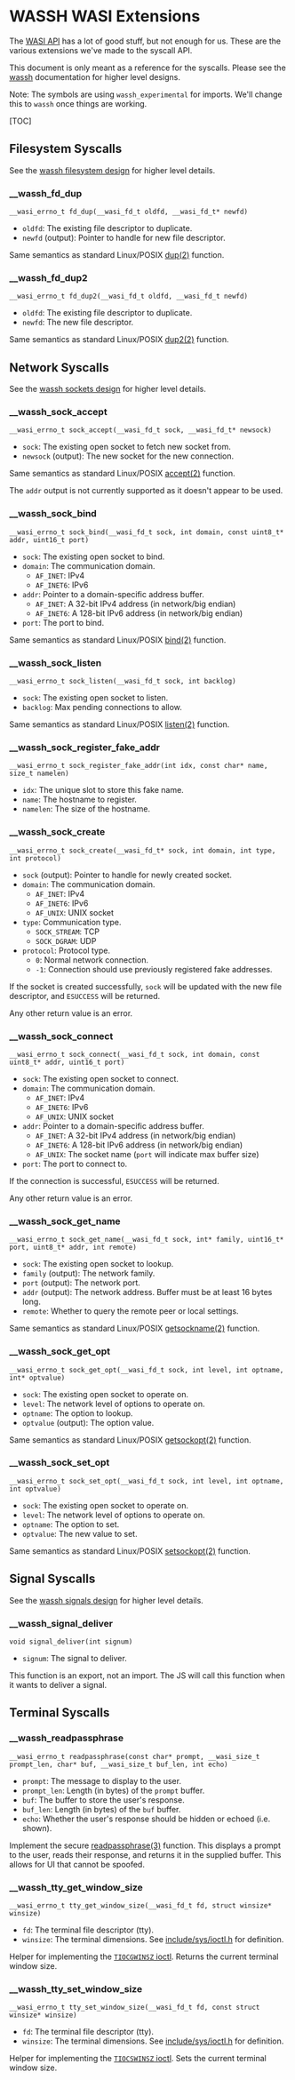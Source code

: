 # WASSH WASI Extensions

The [WASI API] has a lot of good stuff, but not enough for us.
These are the various extensions we've made to the syscall API.

This document is only meant as a reference for the syscalls.
Please see the [wassh] documentation for higher level designs.

Note: The symbols are using `wassh_experimental` for imports.
We'll change this to `wassh` once things are working.

[TOC]

## Filesystem Syscalls

See the [wassh filesystem design] for higher level details.

### __wassh_fd_dup

`__wasi_errno_t fd_dup(__wasi_fd_t oldfd, __wasi_fd_t* newfd)`

* `oldfd`: The existing file descriptor to duplicate.
* `newfd` (output): Pointer to handle for new file descriptor.

Same semantics as standard Linux/POSIX [dup(2)] function.

[dup(2)]: https://man7.org/linux/man-pages/man2/dup.2.html

### __wassh_fd_dup2

`__wasi_errno_t fd_dup2(__wasi_fd_t oldfd, __wasi_fd_t newfd)`

* `oldfd`: The existing file descriptor to duplicate.
* `newfd`: The new file descriptor.

Same semantics as standard Linux/POSIX [dup2(2)] function.

[dup2(2)]: https://man7.org/linux/man-pages/man2/dup2.2.html

## Network Syscalls

See the [wassh sockets design] for higher level details.

### __wassh_sock_accept

`__wasi_errno_t sock_accept(__wasi_fd_t sock, __wasi_fd_t* newsock)`

* `sock`: The existing open socket to fetch new socket from.
* `newsock` (output): The new socket for the new connection.

Same semantics as standard Linux/POSIX [accept(2)] function.

The `addr` output is not currently supported as it doesn't appear to be used.

[accept(2)]: https://man7.org/linux/man-pages/man2/accept.2.html

### __wassh_sock_bind

`__wasi_errno_t sock_bind(__wasi_fd_t sock, int domain, const uint8_t* addr, uint16_t port)`

* `sock`: The existing open socket to bind.
* `domain`: The communication domain.
  * `AF_INET`: IPv4
  * `AF_INET6`: IPv6
* `addr`: Pointer to a domain-specific address buffer.
  * `AF_INET`: A 32-bit IPv4 address (in network/big endian)
  * `AF_INET6`: A 128-bit IPv6 address (in network/big endian)
* `port`: The port to bind.

Same semantics as standard Linux/POSIX [bind(2)] function.

[bind(2)]: https://man7.org/linux/man-pages/man2/bind.2.html

### __wassh_sock_listen

`__wasi_errno_t sock_listen(__wasi_fd_t sock, int backlog)`

* `sock`: The existing open socket to listen.
* `backlog`: Max pending connections to allow.

Same semantics as standard Linux/POSIX [listen(2)] function.

[listen(2)]: https://man7.org/linux/man-pages/man2/listen.2.html

### __wassh_sock_register_fake_addr

`__wasi_errno_t sock_register_fake_addr(int idx, const char* name, size_t namelen)`

* `idx`: The unique slot to store this fake name.
* `name`: The hostname to register.
* `namelen`: The size of the hostname.

### __wassh_sock_create

`__wasi_errno_t sock_create(__wasi_fd_t* sock, int domain, int type, int protocol)`

* `sock` (output): Pointer to handle for newly created socket.
* `domain`: The communication domain.
  * `AF_INET`: IPv4
  * `AF_INET6`: IPv6
  * `AF_UNIX`: UNIX socket
* `type`: Communication type.
  * `SOCK_STREAM`: TCP
  * `SOCK_DGRAM`: UDP
* `protocol`: Protocol type.
  * `0`: Normal network connection.
  * `-1`: Connection should use previously registered fake addresses.

If the socket is created successfully, `sock` will be updated with the new file
descriptor, and `ESUCCESS` will be returned.

Any other return value is an error.

### __wassh_sock_connect

`__wasi_errno_t sock_connect(__wasi_fd_t sock, int domain, const uint8_t* addr, uint16_t port)`

* `sock`: The existing open socket to connect.
* `domain`: The communication domain.
  * `AF_INET`: IPv4
  * `AF_INET6`: IPv6
  * `AF_UNIX`: UNIX socket
* `addr`: Pointer to a domain-specific address buffer.
  * `AF_INET`: A 32-bit IPv4 address (in network/big endian)
  * `AF_INET6`: A 128-bit IPv6 address (in network/big endian)
  * `AF_UNIX`: The socket name (`port` will indicate max buffer size)
* `port`: The port to connect to.

If the connection is successful, `ESUCCESS` will be returned.

Any other return value is an error.

### __wassh_sock_get_name

`__wasi_errno_t sock_get_name(__wasi_fd_t sock, int* family, uint16_t* port, uint8_t* addr, int remote)`

* `sock`: The existing open socket to lookup.
* `family` (output): The network family.
* `port` (output): The network port.
* `addr` (output): The network address.  Buffer must be at least 16 bytes long.
* `remote`: Whether to query the remote peer or local settings.

Same semantics as standard Linux/POSIX [getsockname(2)] function.

[getsockname(2)]: https://man7.org/linux/man-pages/man2/getsockname.2.html

### __wassh_sock_get_opt

`__wasi_errno_t sock_get_opt(__wasi_fd_t sock, int level, int optname, int* optvalue)`

* `sock`: The existing open socket to operate on.
* `level`: The network level of options to operate on.
* `optname`: The option to lookup.
* `optvalue` (output): The option value.

Same semantics as standard Linux/POSIX [getsockopt(2)] function.

[getsockopt(2)]: https://man7.org/linux/man-pages/man2/getsockopt.2.html

### __wassh_sock_set_opt

`__wasi_errno_t sock_set_opt(__wasi_fd_t sock, int level, int optname, int optvalue)`

* `sock`: The existing open socket to operate on.
* `level`: The network level of options to operate on.
* `optname`: The option to set.
* `optvalue`: The new value to set.

Same semantics as standard Linux/POSIX [setsockopt(2)] function.

[setsockopt(2)]: https://man7.org/linux/man-pages/man2/setsockopt.2.html

## Signal Syscalls

See the [wassh signals design] for higher level details.

### __wassh_signal_deliver

`void signal_deliver(int signum)`

* `signum`: The signal to deliver.

This function is an export, not an import.  The JS will call this function when
it wants to deliver a signal.

## Terminal Syscalls

### __wassh_readpassphrase

`__wasi_errno_t readpassphrase(const char* prompt, __wasi_size_t prompt_len, char* buf, __wasi_size_t buf_len, int echo)`

* `prompt`: The message to display to the user.
* `prompt_len`: Length (in bytes) of the `prompt` buffer.
* `buf`: The buffer to store the user's response.
* `buf_len`: Length (in bytes) of the `buf` buffer.
* `echo`: Whether the user's response should be hidden or echoed (i.e. shown).

Implement the secure [readpassphrase(3)] function.  This displays a prompt to
the user, reads their response, and returns it in the supplied buffer.  This
allows for UI that cannot be spoofed.

[readpassphrase(3)]: https://www.freebsd.org/cgi/man.cgi?query=readpassphrase&sektion=3

### __wassh_tty_get_window_size

`__wasi_errno_t tty_get_window_size(__wasi_fd_t fd, struct winsize* winsize)`

* `fd`: The terminal file descriptor (tty).
* `winsize`: The terminal dimensions.  See [include/sys/ioctl.h] for definition.

Helper for implementing the
[`TIOCGWINSZ` ioctl](https://man7.org/linux/man-pages/man4/tty_ioctl.4.html).
Returns the current terminal window size.

### __wassh_tty_set_window_size

`__wasi_errno_t tty_set_window_size(__wasi_fd_t fd, const struct winsize* winsize)`

* `fd`: The terminal file descriptor (tty).
* `winsize`: The terminal dimensions.  See [include/sys/ioctl.h] for definition.

Helper for implementing the
[`TIOCSWINSZ` ioctl](https://man7.org/linux/man-pages/man4/tty_ioctl.4.html).
Sets the current terminal window size.


[include/sys/ioctl.h]: ../include/sys/ioctl.h
[WASI API]: https://github.com/WebAssembly/WASI/blob/HEAD/phases/snapshot/docs.md
[wassh]: /wassh/
[wassh filesystem design]: /wassh/docs/filesystem.md
[wassh signals design]: /wassh/docs/signals.md
[wassh sockets design]: /wassh/docs/sockets.md
